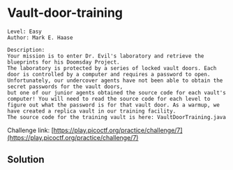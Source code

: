 # Vault-door-training

```
Level: Easy
Author: Mark E. Haase

Description:
Your mission is to enter Dr. Evil's laboratory and retrieve the blueprints for his Doomsday Project.
The laboratory is protected by a series of locked vault doors. Each door is controlled by a computer and requires a password to open.
Unfortunately, our undercover agents have not been able to obtain the secret passwords for the vault doors,
but one of our junior agents obtained the source code for each vault's computer! You will need to read the source code for each level to
figure out what the password is for that vault door. As a warmup, we have created a replica vault in our training facility.
The source code for the training vault is here: VaultDoorTraining.java
```
Challenge link: [https://play.picoctf.org/practice/challenge/7](https://play.picoctf.org/practice/challenge/7)

## Solution

